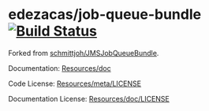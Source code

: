 edezacas/job-queue-bundle [![Build Status](https://travis-ci.com/edezacas/JMSJobQueueBundle.svg?branch=master)](http://travis-ci.com/edezacas/JMSJobQueueBundle)
=================

Forked from [schmittjoh/JMSJobQueueBundle](https://github.com/schmittjoh/JMSJobQueueBundle).


Documentation: 
[Resources/doc](http://jmsyst.com/bundles/JMSJobQueueBundle)
    

Code License:
[Resources/meta/LICENSE](https://github.com/schmittjoh/JMSJobQueueBundle/blob/master/Resources/meta/LICENSE)


Documentation License:
[Resources/doc/LICENSE](https://github.com/schmittjoh/JMSJobQueueBundle/blob/master/Resources/doc/LICENSE)
